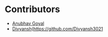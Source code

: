 # Contributors

<!-- prettier-ignore-start -->

- [Anubhav Goyal]([https://github.com/prafullpandey614](https://github.com/Anubhav-Goyal01))
- [Divyansh]()(https://github.com/Divyansh3021
